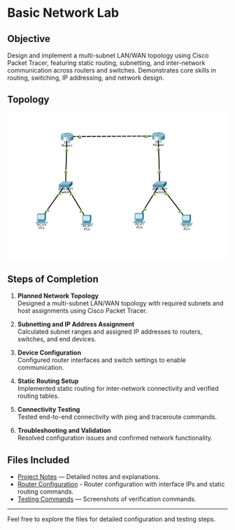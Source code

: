 # Basic Network Lab

## Objective
Design and implement a multi-subnet LAN/WAN topology using Cisco Packet Tracer, featuring static routing, subnetting, and inter-network communication across routers and switches. 
Demonstrates core skills in routing, switching, IP addressing, and network design.

## Topology
![Topology](topology.png)

## Steps of Completion

1. **Planned Network Topology**  
   Designed a multi-subnet LAN/WAN topology with required subnets and host assignments using Cisco Packet Tracer.

2. **Subnetting and IP Address Assignment**  
   Calculated subnet ranges and assigned IP addresses to routers, switches, and end devices.

3. **Device Configuration**  
   Configured router interfaces and switch settings to enable communication.

4. **Static Routing Setup**  
   Implemented static routing for inter-network connectivity and verified routing tables.

5. **Connectivity Testing**  
   Tested end-to-end connectivity with ping and traceroute commands.

6. **Troubleshooting and Validation**  
   Resolved configuration issues and confirmed network functionality.

## Files Included
- [Project Notes](project-notes.txt) — Detailed notes and explanations.
- [Router Configuration](configs/router.txt) - Router configuration with interface IPs and static routing commands. 
- [Testing Commands](test-commands.png) — Screenshots of verification commands.

---

Feel free to explore the files for detailed configuration and testing steps.
